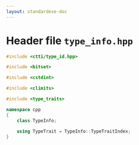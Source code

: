 ```yaml
---
layout: standardese-doc
---
```


# Header file `type_info.hpp`

``` cpp
#include <ctti/type_id.hpp>

#include <bitset>

#include <cstdint>

#include <climits>

#include <type_traits>

namespace cpp
{
    class TypeInfo;
    
    using TypeTrait = TypeInfo::TypeTraitIndex;
}
```
